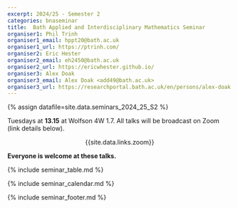 ```yaml
---
excerpt: 2024/25 - Semester 2
categories: bnaseminar
title:  Bath Applied and Interdisciplinary Mathematics Seminar
organiser1: Phil Trinh
organiser1_email: hppt20@bath.ac.uk
organiser1_url: https://ptrinh.com/
organiser2: Eric Hester
organiser2_email: eh2450@bath.ac.uk
organiser2_url: https://ericwhester.github.io/
organiser3: Alex Doak
organiser3_email: Alex Doak <add49@bath.ac.uk>
organiser3_url: https://researchportal.bath.ac.uk/en/persons/alex-doak
---
```

{% assign datafile=site.data.seminars_2024_25_S2 %}

<p> Tuesdays at <b>13.15</b> at Wolfson 4W 1.7. All talks will be broadcast on Zoom (link details below). <br>
    <center>{{site.data.links.zoom}}</center>  </p>
  
<p> <b> Everyone is welcome at these talks. </b> </p>

{% include seminar_table.md %}

{% include seminar_calendar.md %}    

{% include seminar_footer.md %}
